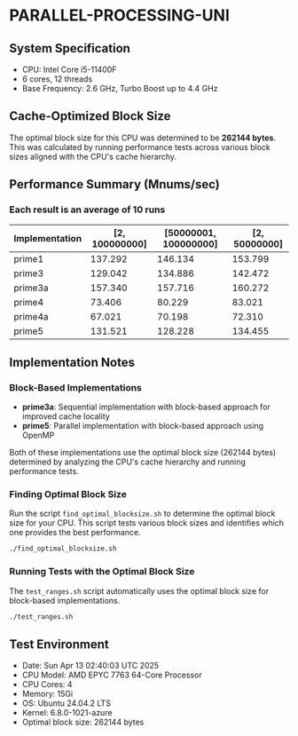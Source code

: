 # PARALLEL-PROCESSING-UNI

## System Specification
- CPU: Intel Core i5-11400F
- 6 cores, 12 threads
- Base Frequency: 2.6 GHz, Turbo Boost up to 4.4 GHz

## Cache-Optimized Block Size
The optimal block size for this CPU was determined to be **262144 bytes**.
This was calculated by running performance tests across various block sizes aligned with the CPU's cache hierarchy.

## Performance Summary (Mnums/sec)
### Each result is an average of 10 runs

| Implementation | [2, 100000000] | [50000001, 100000000] | [2, 50000000] |
|----------------|-----------|--------------|-------------|
| prime1 | 137.292 | 146.134 | 153.799 |
| prime3 | 129.042 | 134.886 | 142.472 |
| prime3a | 157.340 | 157.716 | 160.272 |
| prime4 | 73.406 | 80.229 | 83.021 |
| prime4a | 67.021 | 70.198 | 72.310 |
| prime5 | 131.521 | 128.228 | 134.455 |

## Implementation Notes

### Block-Based Implementations
- **prime3a**: Sequential implementation with block-based approach for improved cache locality
- **prime5**: Parallel implementation with block-based approach using OpenMP

Both of these implementations use the optimal block size (262144 bytes) determined
by analyzing the CPU's cache hierarchy and running performance tests.

### Finding Optimal Block Size
Run the script `find_optimal_blocksize.sh` to determine the optimal block size for your CPU.
This script tests various block sizes and identifies which one provides the best performance.

```bash
./find_optimal_blocksize.sh
```

### Running Tests with the Optimal Block Size
The `test_ranges.sh` script automatically uses the optimal block size for block-based implementations.

```bash
./test_ranges.sh
```
## Test Environment
- Date: Sun Apr 13 02:40:03 UTC 2025
- CPU Model: AMD EPYC 7763 64-Core Processor
- CPU Cores: 4
- Memory: 15Gi
- OS: Ubuntu 24.04.2 LTS
- Kernel: 6.8.0-1021-azure
- Optimal block size: 262144 bytes

